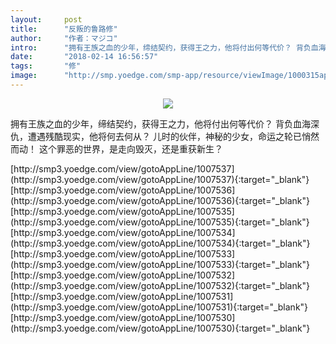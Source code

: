 ```yaml
---
layout:     post
title:      "反叛的鲁路修"
author:     "作者：マジコ"
intro:      "拥有王族之血的少年，缔结契约，获得王之力，他将付出何等代价？ 背负血海深仇，遭遇残酷现实，他将何去何从？ 儿时的伙伴，神秘的少女，命运之轮已悄然而动！ 这个罪恶的世界，是走向毁灭，还是重获新生？"
date:       "2018-02-14 16:56:57"
tags:       "修"
image:      "http://smp.yoedge.com/smp-app/resource/viewImage/1000315appline.png"
---
```

<div style="text-align: center">
<p><img src="http://smp.yoedge.com/smp-app/resource/viewImage/1000315appline.png"/></p>
</div>
<p class="post-meta">
<span>拥有王族之血的少年，缔结契约，获得王之力，他将付出何等代价？ 背负血海深仇，遭遇残酷现实，他将何去何从？ 儿时的伙伴，神秘的少女，命运之轮已悄然而动！ 这个罪恶的世界，是走向毁灭，还是重获新生？</span>
</p>
[http://smp3.yoedge.com/view/gotoAppLine/1007537](http://smp3.yoedge.com/view/gotoAppLine/1007537){:target="_blank"}
[http://smp3.yoedge.com/view/gotoAppLine/1007536](http://smp3.yoedge.com/view/gotoAppLine/1007536){:target="_blank"}
[http://smp3.yoedge.com/view/gotoAppLine/1007535](http://smp3.yoedge.com/view/gotoAppLine/1007535){:target="_blank"}
[http://smp3.yoedge.com/view/gotoAppLine/1007534](http://smp3.yoedge.com/view/gotoAppLine/1007534){:target="_blank"}
[http://smp3.yoedge.com/view/gotoAppLine/1007533](http://smp3.yoedge.com/view/gotoAppLine/1007533){:target="_blank"}
[http://smp3.yoedge.com/view/gotoAppLine/1007532](http://smp3.yoedge.com/view/gotoAppLine/1007532){:target="_blank"}
[http://smp3.yoedge.com/view/gotoAppLine/1007531](http://smp3.yoedge.com/view/gotoAppLine/1007531){:target="_blank"}
[http://smp3.yoedge.com/view/gotoAppLine/1007530](http://smp3.yoedge.com/view/gotoAppLine/1007530){:target="_blank"}


